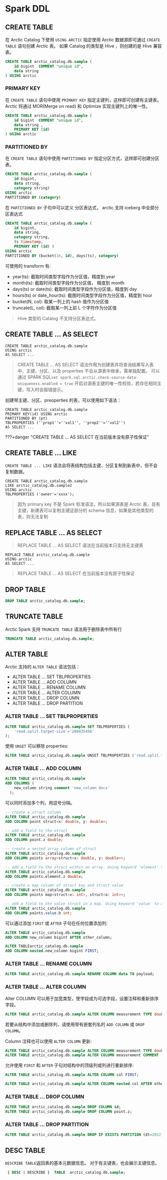# Spark DDL

## CREATE TABLE

在 Arctic Catalog 下使用 `USING ARCTIC` 指定使用 Arctic 数据源即可通过 `CREATE TABLE` 语句创建 Arctic 表。 
如果 Catalog 的类型是 Hive ，则创建的是 Hive 兼容表。

```sql
CREATE TABLE arctic_catalog.db.sample (
    id bigint  COMMENT "unique id",
    data string
) USING arctic 
```

### PRIMARY KEY

在 `CREATE TABLE` 语句中使用 `PRIMARY KEY` 指定主键列，这样即可创建有主键表。
Arctic 将通过 MOR(Merge on read) 和 Optimize 实现主键列上的唯一性。

```sql
CREATE TABLE arctic_catalog.db.sample (
    id bigint  COMMENT "unique id",
    data string ,
    PRIMARY KEY (id)
) USING arctic 
```

### PARTITIONED BY

在 `CREATE TABLE` 语句中使用 `PARTITIONED BY` 指定分区方式，这样即可创建分区表。

```sql
CREATE TABLE arctic_catalog.db.sample (
    id bigint,
    data string,
    category string)
USING arctic
PARTITIONED BY (category)
```

在 `PARTITIONED BY` 子句中可以定义 分区表达式， arctic 支持 iceberg 中全部分区表达式

```sql
CREATE TABLE arctic_catalog.db.sample (
    id bigint,
    data string,
    category string,
    ts timestamp, 
    PRIMARY KEY (id) )
USING arctic
PARTITIONED BY (bucket(16, id), days(ts), category)
```

可使用的 transform 有:

* year(ts): 截取时间类型字段作为分区值，精度到 year
* month(ts): 截取时间类型字段作为分区值， 精度到 month
* days(ts) or date(ts): 截取时间类型字段作为分区值，精度到 day
* hours(ts) or date_hour(ts): 截图时间类型字段作为分区值，精度到 hour
* bucket(N, col): 取某一列上的 hash 值作为分区值
* truncate(L, col): 截取某一列上前 L 个字符作为分区值

> Hive 类型的 Catalog 不支持分区表达式。

## CREATE TABLE ... AS SELECT 


``` 
CREATE TABLE arctic_catalog.db.sample
USING arctic
AS SELECT ...
```
> CREATE TABLE ... AS SELECT 语法作用为创建表并将查询结果写入表中，主键、分区、以及 properties 不会从源表中继承，需单独配置。
> 可以通过 SPARK SQL`set spark.sql.arctic.check-source-data-uniqueness.enabled = true` 开启对源表主键的唯一性校验，若存在相同主键，写入时会报错提示。

创建带主键、分区、preoperties 的表，可以使用如下语法：

```
CREATE TABLE arctic_catalog.db.sample
PRIMARY KEY(id) USING arctic 
PARTITIONED BY (pt)  
TBLPROPERTIES (''prop1''=''val1'', ''prop2''=''val2'')
AS SELECT ...
```

???+danger "CREATE TABLE ... AS SELECT 在当前版本没有原子性保证"

## CREATE TABLE ... LIKE

`CREATE TABLE ... LIKE` 语法会将表结构包括主键、分区复制到新表中，但不会复制数据。

``` 
CREATE TABLE arctic_catalog.db.sample
LIKE arctic_catalog.db.sample2
USING arctic
TBLPROPERTIES ('owner'='xxxx');
```

> 因为 primary key 不是 Spark 标准语法，所以如果源表是 Arctic 表，且有主键，新建表可以复制主键这部分的 schema 信息，如果是其他类型的表，则无法复制
> 
## REPLACE TABLE ... AS SELECT

> REPLACE TABLE ... AS SELECT 语法在当前版本只支持无主键表 

``` 
REPLACE TABLE arctic_catalog.db.sample
USING arctic
AS SELECT ...
```

> REPLACE TABLE ... AS SELECT 在当前版本没有原子性保证

## DROP TABLE

```sql
DROP TABLE arctic_catalog.db.sample;
```

## TRUNCATE TABLE

Arctic Spark 支持 `TRUNCATE TABLE` 语法用于删除表中所有行

```sql
TRUNCATE TABLE arctic_catalog.db.sample;
```

## ALTER TABLE
Arctic 支持的 `ALTER TABLE` 语法包括：

* ALTER TABLE ... SET TBLPROPERTIES
* ALTER TABLE ... ADD COLUMN  
* ALTER TABLE ... RENAME COLUMN
* ALTER TABLE ... ALTER COLUMN
* ALTER TABLE ... DROP COLUMN
* ALTER TABLE ... DROP PARTITION

### ALTER TABLE ... SET TBLPROPERTIES
```sql
ALTER TABLE arctic_catalog.db.sample SET TBLPROPERTIES (
    'read.split.target-size'='268435456'
);
```
使用 `UNSET` 可以移除 properties:
```sql
ALTER TABLE arctic_catalog.db.sample UNSET TBLPROPERTIES ('read.split.target-size');
```
### ALTER TABLE ... ADD COLUMN
```sql
ALTER TABLE arctic_catalog.db.sample
ADD COLUMNS (
    new_column string comment 'new_column docs'
  );
```
可以同时添加多个列，用逗号分隔。 
```sql
-- create a struct column
ALTER TABLE arctic_catalog.db.sample
ADD COLUMN point struct<x: double, y: double>;

-- add a field to the struct
ALTER TABLE arctic_catalog.db.sample
ADD COLUMN point.z double;
```
```sql
-- create a nested array column of struct
ALTER TABLE arctic_catalog.db.sample
ADD COLUMN points array<struct<x: double, y: double>>;

-- add a field to the struct within an array. Using keyword 'element' to access the array's element column.
ALTER TABLE arctic_catalog.db.sample
ADD COLUMN points.element.z double;
```
```sql
-- create a map column of struct key and struct value
ALTER TABLE arctic_catalog.db.sample
ADD COLUMN points map<struct<x: int>, struct<a: int>>;

-- add a field to the value struct in a map. Using keyword 'value' to access the map's value column.
ALTER TABLE arctic_catalog.db.sample
ADD COLUMN points.value.b int;
```
可以通过添加 `FIRST` 或 `AFTER` 子句在任何位置添加列:
```sql
ALTER TABLE arctic_catalog.db.sample
ADD COLUMN new_column bigint AFTER other_column;
```
```sql
ALTER TABLEarctic_catalog.db.sample
ADD COLUMN nested.new_column bigint FIRST;
```
### ALTER TABLE ... RENAME COLUMN
```sql
ALTER TABLE arctic_catalog.db.sample RENAME COLUMN data TO payload;
```
### ALTER TABLE ... ALTER COLUMN
Alter COLUMN 可以用于加宽类型，使字段成为可选字段，设置注释和重新排序字段。
```sql
ALTER TABLE arctic_catalog.db.sample ALTER COLUMN measurement TYPE double;
```
若要从结构中添加或删除列，请使用带有嵌套列名的 `ADD COLUMN` 或 `DROP COLUMN`。

Column 注释也可以使用 `ALTER COLUMN` 更新:
```sql
ALTER TABLE arctic_catalog.db.sample ALTER COLUMN measurement TYPE double COMMENT 'unit is bytes per second';
ALTER TABLE arctic_catalog.db.sample ALTER COLUMN measurement COMMENT 'unit is kilobytes per second';
```
允许使用 `FIRST` 和 `AFTER` 子句对结构中的顶级列或列进行重新排序:
```sql
ALTER TABLE arctic_catalog.db.sample ALTER COLUMN col FIRST;
```
```sql
ALTER TABLE arctic_catalog.db.sample ALTER COLUMN nested.col AFTER other_col;
```
### ALTER TABLE ... DROP COLUMN
```sql
ALTER TABLE arctic_catalog.db.sample DROP COLUMN id;
ALTER TABLE arctic_catalog.db.sample DROP COLUMN point.z;
```
### ALTER TABLE ... DROP PARTITION
```sql
ALTER TABLE arctic_catalog.db.sample DROP IF EXISTS PARTITION (dt=2022);
```



## DESC TABLE
`DESCRIBE TABLE`返回表的基本元数据信息。 对于有主键表，也会展示主键信息。
```sql
 { DESC | DESCRIBE }  TABLE  arctic_catalog.db.sample;
```
